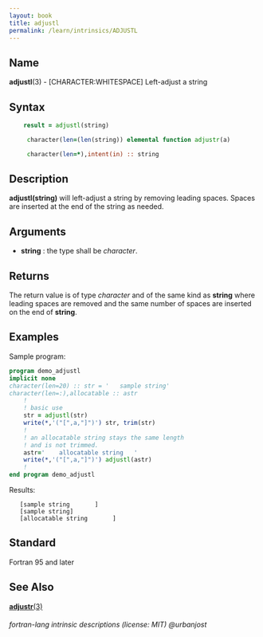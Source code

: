 ```yaml
---
layout: book
title: adjustl
permalink: /learn/intrinsics/ADJUSTL
---
```

## __Name__

__adjustl__(3) - \[CHARACTER:WHITESPACE\] Left-adjust a string

## __Syntax__
```fortran
    result = adjustl(string)

     character(len=(len(string)) elemental function adjustr(a)

     character(len=*),intent(in) :: string
```
## __Description__

__adjustl(string)__ will left-adjust a string by removing leading
spaces. Spaces are inserted at the end of the string as needed.

## __Arguments__

  - __string__
    : the type shall be _character_.

## __Returns__

The return value is of type _character_ and of the same kind as __string__
where leading spaces are removed and the same number of spaces are
inserted on the end of __string__.

## __Examples__

Sample program:

```fortran
program demo_adjustl
implicit none
character(len=20) :: str = '   sample string'
character(len=:),allocatable :: astr
    !
    ! basic use
    str = adjustl(str)
    write(*,'("[",a,"]")') str, trim(str)
    !
    ! an allocatable string stays the same length
    ! and is not trimmed.
    astr='    allocatable string   '
    write(*,'("[",a,"]")') adjustl(astr)
    !
end program demo_adjustl
```
Results:
```text
   [sample string       ]
   [sample string]
   [allocatable string       ]
```
## __Standard__

Fortran 95 and later

## __See Also__

[__adjustr__(3)](ADJUSTR)

###### fortran-lang intrinsic descriptions (license: MIT) @urbanjost
